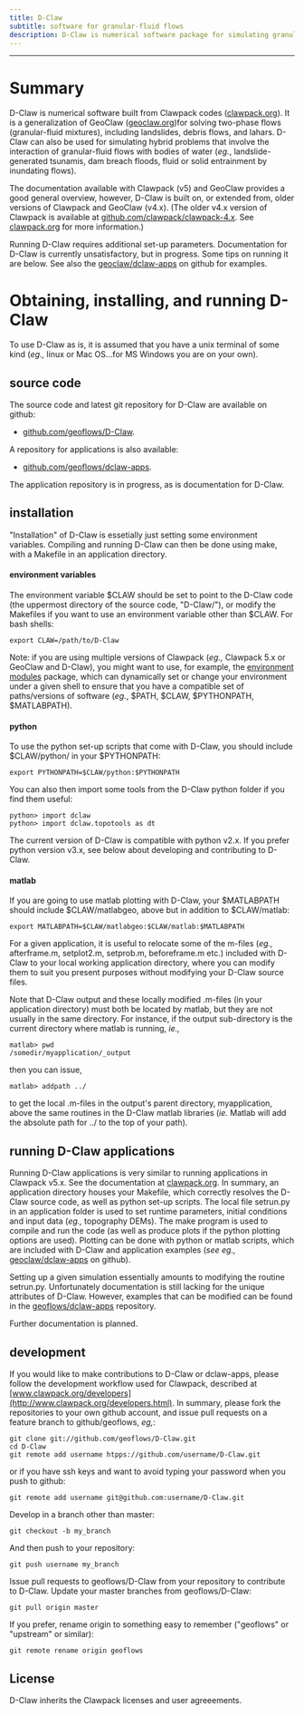 ```yaml
---
title: D-Claw
subtitle: software for granular-fluid flows
description: D-Claw is numerical software package for simulating granular-fluid flows, such as landslides, debris flows, and lahars. D-Claw is an extension of the Clawpack codes (www.clawpack.org)
---
```


---

# Summary

D-Claw is numerical software built from Clawpack codes ([clawpack.org](http://www.clawpack.org)). It is a generalization of GeoClaw ([geoclaw.org](http://www.geoclaw.org))for solving two-phase flows (granular-fluid mixtures), including landslides, debris flows, and lahars. D-Claw can also be used for simulating hybrid problems that involve the interaction of granular-fluid flows with bodies of water (*eg.*, landslide-generated tsunamis, dam breach floods, fluid or solid entrainment by inundating flows).

The documentation available with Clawpack (v5) and GeoClaw provides a good general overview, however, D-Claw is built on, or extended from, older versions of Clawpack and GeoClaw (v4.x). (The older v4.x version of Clawpack is available at [github.com/clawpack/clawpack-4.x](https://github.com/clawpack/clawpack4.x). See [clawpack.org](http://www.clawpack.org) for more information.) 

Running D-Claw requires additional set-up parameters. Documentation for D-Claw is currently unsatisfactory, but in progress. Some tips on running it are below. See also the [geoclaw/dclaw-apps](https://github.com/geoclaw/dclaw-apps) on github for examples.


# Obtaining, installing, and running D-Claw

To use D-Claw as is, it is assumed that you have a unix terminal of some kind (*eg.,* linux or Mac OS...for MS Windows you are on your own). 

## source code

The source code and latest git repository for D-Claw are available on github:

* [github.com/geoflows/D-Claw](https://github.com/geoflows/D-Claw).

A repository for applications is also available:

* [github.com/geoflows/dclaw-apps](https://github.com/geoflows/dclaw-apps).

The application repository is in progress, as is documentation for D-Claw. 

## installation

"Installation" of D-Claw is essetially just setting some environment variables. Compiling and running D-Claw can then be done using make, with a Makefile in an application directory.  

#### environment variables

The environment variable $CLAW should be set to point to the D-Claw code (the uppermost directory of the source code, "D-Claw/"), or modify the Makefiles if you want to use an environment variable other than $CLAW. For bash shells:
```
export CLAW=/path/to/D-Claw
```

Note: if you are using multiple versions of Clawpack (*eg.,* Clawpack 5.x or GeoClaw and D-Claw), you might want to use, for example, the [environment modules](http://modules.sourceforge.net/) package, which can dynamically set or change your environment under a given shell to ensure that you have a compatible set of paths/versions of software (*eg.*, $PATH, $CLAW, $PYTHONPATH, $MATLABPATH). 

#### python
To use the python set-up scripts that come with D-Claw, you should include $CLAW/python/ in your $PYTHONPATH:
```
export PYTHONPATH=$CLAW/python:$PYTHONPATH
```
You can also then import some tools from the D-Claw python folder if you find them useful:  
```
python> import dclaw
python> import dclaw.topotools as dt 
```
The current version of D-Claw is compatible with python v2.x. If you prefer python version v3.x, see below about developing and contributing to D-Claw.    

#### matlab
If you are going to use matlab plotting with D-Claw, your $MATLABPATH should include $CLAW/matlabgeo, above but in addition to $CLAW/matlab:
```
export MATLABPATH=$CLAW/matlabgeo:$CLAW/matlab:$MATLABPATH
```
For a given application, it is useful to relocate some of the m-files (*eg.,* afterframe.m, setplot2.m, setprob.m, beforeframe.m etc.) included with D-Claw to your local working application directory, where you can modify them to suit you present purposes without modifying your D-Claw source files. 

Note that D-Claw output and these locally modified .m-files (in your application directory) must both be located by matlab, but they are not usually in the same directory. For instance, if the output sub-directory is the current directory where matlab is running, *ie.,*
```
matlab> pwd
/somedir/myapplication/_output
```
then you can issue,
```
matlab> addpath ../
```
to get the local .m-files in the output's parent directory, myapplication, above the same routines in the D-Claw matlab libraries (*ie.* Matlab will add the absolute path for ../ to the top of your path).

## running D-Claw applications

Running D-Claw applications is very similar to running applications in Clawpack v5.x. See the documentation at [clawpack.org](http://www.clawpack.org). In summary, an application directory houses your Makefile, which correctly resolves the D-Claw source code, as well as python set-up scripts. The local file setrun.py in an application folder is used to set runtime parameters, initial conditions and input data (*eg.,* topography DEMs). The make program is used to compile and run the code (as well as produce plots if the python plotting options are used). Plotting can be done with python or matlab scripts, which are included with D-Claw and application examples (*see* *eg.,* [geoclaw/dclaw-apps](https://github.com/geoclaw/dclaw-apps) on github).

Setting up a given simulation essentially amounts to modifying the routine setrun.py. Unfortunately documentation is still lacking for the unique attributes of D-Claw. However, examples that can be modified can be found in the [geoflows/dclaw-apps](https://github.com/geoflows/dclaw-apps) repository.

Further documentation is planned.


## development

If you would like to make contributions to D-Claw or dclaw-apps, please follow the development workflow used for Clawpack, described at [www.clawpack.org/developers](http://www.clawpack.org/developers.html). In summary, please fork the repositories to your own github account, and issue pull requests on a feature branch to github/geoflows, *eg,*:

```
git clone git://github.com/geoflows/D-Claw.git
cd D-Claw
git remote add username htpps://github.com/username/D-Claw.git
```
or if you have ssh keys and want to avoid typing your password when you push to github:

```
git remote add username git@github.com:username/D-Claw.git
```
Develop in a branch other than master:
```
git checkout -b my_branch
```
And then push to your repository:
```
git push username my_branch
```
Issue pull requests to geoflows/D-Claw from your repository to contribute to D-Claw. Update your master branches from geoflows/D-Claw:
```
git pull origin master
```
If you prefer, rename origin to something easy to remember ("geoflows" or "upstream" or similar):
```
git remote rename origin geoflows
```

## License

D-Claw inherits the Clawpack licenses and user agreeements. 